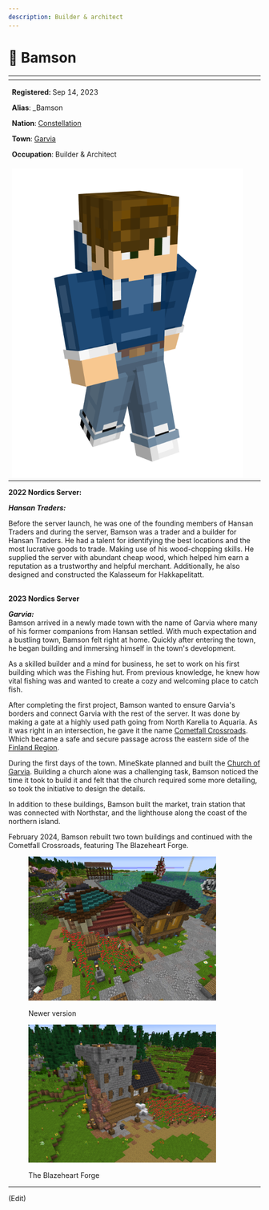 ```yaml
---
description: Builder & architect
---
```


# 👤 Bamson

<table data-view="cards"><thead><tr><th></th><th></th><th></th></tr></thead><tbody><tr><td><p><strong>Registered:</strong> Sep 14, 2023</p><p><strong>Alias</strong>: _Bamson</p><p></p><p><strong>Nation</strong>: <a href="../../../../nations/present-nations/constellation.md">Constellation</a></p><p><strong>Town</strong>: <a href="../">Garvia</a></p><p></p><p><strong>Occupation</strong>: Builder &#x26; Architect</p></td><td></td><td></td></tr><tr><td><img src="../../../../../../.gitbook/assets/_Bamson-skin.png" alt="" data-size="original"></td><td></td><td></td></tr></tbody></table>

**2022 Nordics Server:**

_**Hansan Traders:**_

Before the server launch, he was one of the founding members of Hansan Traders and during the server, Bamson was a trader and a builder for Hansan Traders. He had a talent for identifying the best locations and the most lucrative goods to trade. Making use of his wood-chopping skills. He supplied the server with abundant cheap wood, which helped him earn a reputation as a trustworthy and helpful merchant. Additionally, he also designed and constructed the Kalasseum for Hakkapelitatt.

\
**2023 Nordics Server**

_**Garvia:**_\
Bamson arrived in a newly made town with the name of Garvia where many of his former companions from Hansan settled. With much expectation and a bustling town, Bamson felt right at home. Quickly after entering the town, he began building and immersing himself in the town's development.

As a skilled builder and a mind for business, he set to work on his first building which was the Fishing hut. From previous knowledge, he knew how vital fishing was and wanted to create a cozy and welcoming place to catch fish.

After completing the first project, Bamson wanted to ensure Garvia's borders and connect Garvia with the rest of the server. It was done by making a gate at a highly used path going from North Karelia to Aquaria. As it was right in an intersection, he gave it the name [Cometfall Crossroads](../cometfall-crossroads.md). Which became a safe and secure passage across the eastern side of the [Finland Region](../../).

During the first days of the town. MineSkate planned and built the [Church of Garvia](../church-of-garvia.md). Building a church alone was a challenging task, Bamson noticed the time it took to build it and felt that the church required some more detailing, so took the initiative to design the details.

In addition to these buildings, Bamson built the market, train station that was connected with Northstar, and the lighthouse along the coast of the northern island.

February 2024, Bamson rebuilt two town buildings and continued with the Cometfall Crossroads, featuring The Blazeheart Forge.

<figure><img src="../../../../../../.gitbook/assets/image.png" alt="" width="375"><figcaption><p>Newer version</p></figcaption></figure>

<figure><img src="../../../../../../.gitbook/assets/image (1).png" alt="" width="375"><figcaption><p>The Blazeheart Forge</p></figcaption></figure>

***

(Edit)

